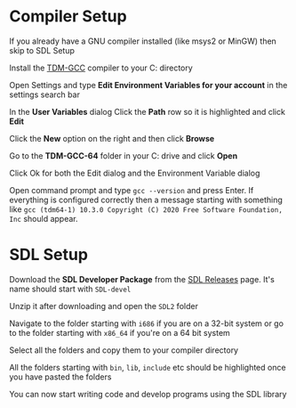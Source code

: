 # Compiler Setup
If you already have a GNU compiler installed (like msys2 or MinGW) then skip to SDL Setup

Install the [TDM-GCC](https://jmeubank.github.io/tdm-gcc/download/) compiler to your C: directory

Open Settings and type **Edit Environment Variables for your account** in the settings search bar

In the **User Variables** dialog Click the **Path** row so it is highlighted and click **Edit**

Click the **New** option on the right and then click **Browse**

Go to the **TDM-GCC-64** folder in your C: drive and click **Open**

Click Ok for both the Edit dialog and the Environment Variable dialog

Open command prompt and type `gcc --version` and press Enter. If everything is configured correctly then a message starting with something like `gcc (tdm64-1) 10.3.0
Copyright (C) 2020 Free Software Foundation, Inc` should appear.

# SDL Setup

Download the **SDL Developer Package** from the [SDL Releases](https://github.com/libsdl-org/SDL/releases/latest) page. It's name should start with `SDL-devel`

Unzip it after downloading and open the `SDL2` folder

Navigate to the folder starting with `i686` if you are on a 32-bit system or go to the folder starting with `x86_64` if you're on a 64 bit system

Select all the folders and copy them to your compiler directory

All the folders starting with `bin`, `lib`, `include` etc should be highlighted once you have pasted the folders

You can now start writing code and develop programs using the SDL library